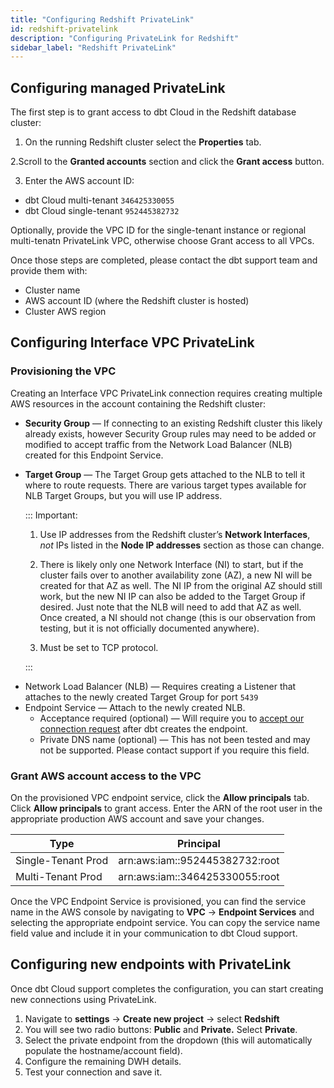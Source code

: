 ```yaml
---
title: "Configuring Redshift PrivateLink"
id: redshift-privatelink
description: "Configuring PrivateLink for Redshift"
sidebar_label: "Redshift PrivateLink"
---
```


## Configuring managed PrivateLink

The first step is to grant access to dbt Cloud in the Redshift database cluster:

1. On the running Redshift cluster select the **Properties** tab.

<Lightbox src="/img/docs/dbt-cloud/redshiftprivatelink1.png" title="Redshift Properties tab"/>

2.Scroll to the **Granted accounts** section and click the **Grant access** button.

<Lightbox src="/img/docs/dbt-cloud/redshiftprivatelink2.png" title="Redshift granted accounts"/>

3. Enter the AWS account ID:

- dbt Cloud multi-tenant `346425330055` 
- dbt Cloud single-tenant `952445382732`

Optionally, provide the VPC ID for the single-tenant instance or regional multi-tenatn PrivateLink VPC, otherwise choose Grant access to all VPCs.

<Lightbox src="/img/docs/dbt-cloud/redshiftprivatelink3.png" title="Redshift grant access"/>

Once those steps are completed, please contact the dbt support team and provide them with:

- Cluster name
- AWS account ID (where the Redshift cluster is hosted)
- Cluster AWS region

## Configuring Interface VPC PrivateLink

### Provisioning the VPC

Creating an Interface VPC PrivateLink connection requires creating multiple AWS resources in the account containing the Redshift cluster:

- **Security Group** &mdash; If connecting to an existing Redshift cluster this likely already exists, however Security Group rules may need to be added or modified to accept traffic from the Network Load Balancer (NLB) created for this Endpoint Service.
- **Target Group** &mdash; The Target Group gets attached to the NLB to tell it where to route requests. There are various target types available for NLB Target Groups, but you will use IP address.

   ::: Important: 
        
    1. Use IP addresses from the Redshift cluster’s **Network Interfaces**, _not_ IPs listed in the **Node IP addresses** section as those can change.

    2. There is likely only one Network Interface (NI) to start, but if the cluster fails over to another availability zone (AZ), a new NI will be created for that AZ as well. The NI IP from the original AZ should still work, but the new NI IP can also be added to the Target Group if desired. Just note that the NLB will need to add that AZ as well. Once created, a NI should not change (this is our observation from testing, but it is not officially documented anywhere).

    3. Must be set to TCP protocol.
    
    :::

<Lightbox src="/img/docs/dbt-cloud/redshiftprivatelink4.png" title="Target type: IP address"/>

- Network Load Balancer (NLB) &mdash; Requires creating a Listener that attaches to the newly created Target Group for port `5439`
- Endpoint Service &mdash; Attach to the newly created NLB.
    - Acceptance required (optional) &mdash; Will require you to [accept our connection request](https://www.notion.so/Redshift-Interface-PrivateLink-Setup-Guide-dabac5da3f7c4b0b91716b37820f5aeb) after dbt creates the endpoint.
    - Private DNS name (optional) &mdash; This has not been tested and may not be supported. Please contact support if you require this field. 

### Grant AWS account access to the VPC

On the provisioned VPC endpoint service, click the **Allow principals** tab. Click **Allow principals** to grant access. Enter the ARN of the root user in the appropriate production AWS account and save your changes.

| Type | Principal |
| --- | --- |
| Single-Tenant Prod | arn:aws:iam::952445382732:root |
| Multi-Tenant Prod | arn:aws:iam::346425330055:root |

<Lightbox src="/img/docs/dbt-cloud/redshiftprivatelink5.png" title="Enter ARN"/>

Once the VPC Endpoint Service is provisioned, you can find the service name in the AWS console by navigating to **VPC** → **Endpoint Services** and selecting the appropriate endpoint service. You can copy the service name field value and include it in your communication to dbt Cloud support.

<Lightbox src="/img/docs/dbt-cloud/redshiftprivatelink6.png" title="Get service name field value"/>

## Configuring new endpoints with PrivateLink

Once dbt Cloud support completes the configuration, you can start creating new connections using PrivateLink.

1. Navigate to **settings** → **Create new project** → select **Redshift**
2. You will see two radio buttons: **Public** and **Private.** Select **Private**. 
3. Select the private endpoint from the dropdown (this will automatically populate the hostname/account field).
4. Configure the remaining DWH details. 
5. Test your connection and save it.
